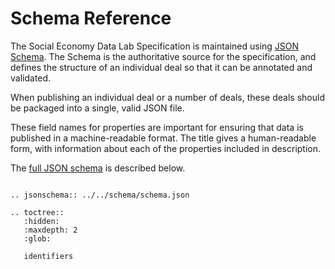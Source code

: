 # Schema Reference

The Social Economy Data Lab Specification is maintained using [JSON Schema](http://json-schema.org). The Schema is the authoritative source for the specification, and defines the structure of an individual deal so that it can be annotated and validated.

When publishing an individual deal or a number of deals, these deals should be packaged into a single, valid JSON file.

These field names for properties are important for ensuring that data is published in a machine-readable format. The title gives a human-readable form, with information about each of the properties included in description.

The [full JSON schema](../_static/docson/index.html#../../_static/schema.json$$expand) is described below. <script src="../_static/docson/widget.js" data-schema="../schema.json"> </script>

```eval_rst

.. jsonschema:: ../../schema/schema.json

```

```eval_rst
.. toctree::
   :hidden:
   :maxdepth: 2
   :glob:

   identifiers

```
